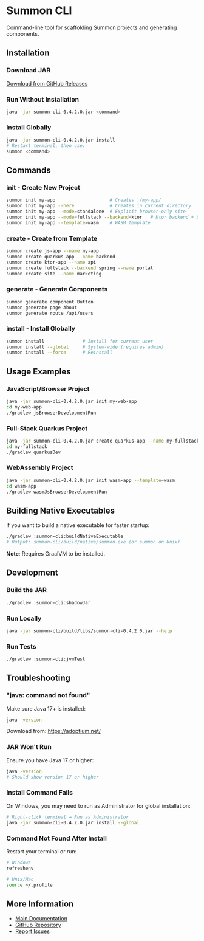 # Summon CLI

Command-line tool for scaffolding Summon projects and generating components.

## Installation

### Download JAR

[Download from GitHub Releases](https://github.com/codeyousef/summon/releases)

### Run Without Installation

```bash
java -jar summon-cli-0.4.2.0.jar <command>
```

### Install Globally

```bash
java -jar summon-cli-0.4.2.0.jar install
# Restart terminal, then use:
summon <command>
```

## Commands

### init - Create New Project

```bash
summon init my-app                    # Creates ./my-app/
summon init my-app --here             # Creates in current directory  
summon init my-app --mode=standalone  # Explicit browser-only site
summon init my-app --mode=fullstack --backend=ktor   # Ktor backend + Summon UI
summon init my-app --template=wasm    # WASM template
```

### create - Create from Template

```bash
summon create js-app --name my-app
summon create quarkus-app --name backend
summon create ktor-app --name api
summon create fullstack --backend spring --name portal
summon create site --name marketing
```

### generate - Generate Components

```bash
summon generate component Button
summon generate page About
summon generate route /api/users
```

### install - Install Globally

```bash
summon install              # Install for current user
summon install --global     # System-wide (requires admin)
summon install --force      # Reinstall
```

## Usage Examples

### JavaScript/Browser Project

```bash
java -jar summon-cli-0.4.2.0.jar init my-web-app
cd my-web-app
./gradlew jsBrowserDevelopmentRun
```

### Full-Stack Quarkus Project

```bash
java -jar summon-cli-0.4.2.0.jar create quarkus-app --name my-fullstack
cd my-fullstack
./gradlew quarkusDev
```

### WebAssembly Project

```bash
java -jar summon-cli-0.4.2.0.jar init wasm-app --template=wasm
cd wasm-app
./gradlew wasmJsBrowserDevelopmentRun
```

## Building Native Executables

If you want to build a native executable for faster startup:

```bash
./gradlew :summon-cli:buildNativeExecutable
# Output: summon-cli/build/native/summon.exe (or summon on Unix)
```

**Note**: Requires GraalVM to be installed.

## Development

### Build the JAR

```bash
./gradlew :summon-cli:shadowJar
```

### Run Locally

```bash
java -jar summon-cli/build/libs/summon-cli-0.4.2.0.jar --help
```

### Run Tests

```bash
./gradlew :summon-cli:jvmTest
```

## Troubleshooting

### "java: command not found"

Make sure Java 17+ is installed:
```bash
java -version
```

Download from: https://adoptium.net/

### JAR Won't Run

Ensure you have Java 17 or higher:
```bash
java -version
# Should show version 17 or higher
```

### Install Command Fails

On Windows, you may need to run as Administrator for global installation:
```bash
# Right-click terminal → Run as Administrator
java -jar summon-cli-0.4.2.0.jar install --global
```

### Command Not Found After Install

Restart your terminal or run:
```bash
# Windows
refreshenv

# Unix/Mac
source ~/.profile
```

## More Information

- [Main Documentation](../README.md)
- [GitHub Repository](https://github.com/codeyousef/summon)
- [Report Issues](https://github.com/codeyousef/summon/issues)
